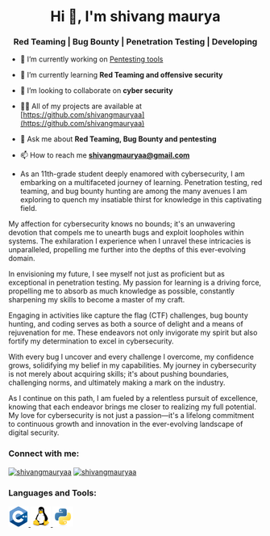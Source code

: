 <h1 align="center">Hi 👋, I'm shivang maurya</h1>
<h3 align="center">Red Teaming | Bug Bounty | Penetration Testing | Developing</h3>

- 🔭 I’m currently working on [Pentesting tools](https://github.com/shivangmauryaa/pytha-fuzz)

- 🌱 I’m currently learning **Red Teaming and offensive security** 

- 👯 I’m looking to collaborate on **cyber security**

- 👨‍💻 All of my projects are available at [https://github.com/shivangmauryaa](https://github.com/shivangmauryaa)

- 💬 Ask me about **Red Teaming, Bug Bounty and pentesting**

- 📫 How to reach me **shivangmauryaa@gmail.com**

- As an 11th-grade student deeply enamored with cybersecurity, I am embarking on a multifaceted journey of learning. Penetration testing, red teaming, and bug bounty hunting are among the many avenues I am exploring to quench my insatiable thirst for knowledge in this captivating field.

My affection for cybersecurity knows no bounds; it's an unwavering devotion that compels me to unearth bugs and exploit loopholes within systems. The exhilaration I experience when I unravel these intricacies is unparalleled, propelling me further into the depths of this ever-evolving domain.

In envisioning my future, I see myself not just as proficient but as exceptional in penetration testing. My passion for learning is a driving force, propelling me to absorb as much knowledge as possible, constantly sharpening my skills to become a master of my craft.

Engaging in activities like capture the flag (CTF) challenges, bug bounty hunting, and coding serves as both a source of delight and a means of rejuvenation for me. These endeavors not only invigorate my spirit but also fortify my determination to excel in cybersecurity.

With every bug I uncover and every challenge I overcome, my confidence grows, solidifying my belief in my capabilities. My journey in cybersecurity is not merely about acquiring skills; it's about pushing boundaries, challenging norms, and ultimately making a mark on the industry.

As I continue on this path, I am fueled by a relentless pursuit of excellence, knowing that each endeavor brings me closer to realizing my full potential. My love for cybersecurity is not just a passion—it's a lifelong commitment to continuous growth and innovation in the ever-evolving landscape of digital security.

<h3 align="left">Connect with me:</h3>
<p align="left">
<a href="https://twitter.com/shivangmauryaa" target="blank"><img align="center" src="https://raw.githubusercontent.com/rahuldkjain/github-profile-readme-generator/master/src/images/icons/Social/twitter.svg" alt="shivangmauryaa" height="30" width="40" /></a>
<a href="https://linkedin.com/in/shivangmauryaa" target="blank"><img align="center" src="https://raw.githubusercontent.com/rahuldkjain/github-profile-readme-generator/master/src/images/icons/Social/linked-in-alt.svg" alt="shivangmauryaa" height="30" width="40" /></a>
</p>

<h3 align="left">Languages and Tools:</h3>
<p align="left"> <a href="https://www.w3schools.com/cpp/" target="_blank" rel="noreferrer"> <img src="https://raw.githubusercontent.com/devicons/devicon/master/icons/cplusplus/cplusplus-original.svg" alt="cplusplus" width="40" height="40"/> </a> <a href="https://www.linux.org/" target="_blank" rel="noreferrer"> <img src="https://raw.githubusercontent.com/devicons/devicon/master/icons/linux/linux-original.svg" alt="linux" width="40" height="40"/> </a> <a href="https://www.python.org" target="_blank" rel="noreferrer"> <img src="https://raw.githubusercontent.com/devicons/devicon/master/icons/python/python-original.svg" alt="python" width="40" height="40"/> </a> </p>
